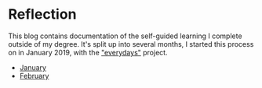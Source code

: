 # Reflection

This blog contains documentation of the self-guided learning I complete outside of my degree. It's split up into several months, I started this process on in January 2019, with the ["everydays"](https://jhancock532.github.io/everydays/) project.

- [January](https://jhancock532.github.io/reflection/2019/January)
- [February](https://jhancock532.github.io/reflection/2019/February)
